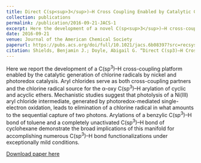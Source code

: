 ```yaml
---
title: Direct C(sp<sup>3</sup>)–H Cross Coupling Enabled by Catalytic Generation of Chlorine Radicals
collection: publications
permalink: /publication/2016-09-21-JACS-1
excerpt: Here the development of a novel C(sp<sup>3</sup>)–H cross-coupling platform enabled by the catalytic generation of chlorine radicals by nickel and photoredox catalysis is reported. This work has led to the a large body of new literature. Highlighted in an ACS Select Virtual Issue.  One of the most read articles in August and September.
date: 2016-09-21
venue: Journal of the American Chemical Society
paperurl: https://pubs.acs.org/doi/full/10.1021/jacs.6b08397?src=recsys
citation: Shields, Benjamin J.; Doyle, Abigail G. “Direct C(sp3)–H Cross Coupling Enabled by Catalytic Generation of Chlorine Radicals” J. Am. Chem. Soc., 2016, 138, 12719–12722. 
---
```

Here we report the development of a C(sp<sup>3</sup>)–H cross-coupling platform enabled by the catalytic generation of chlorine radicals by nickel and photoredox catalysis. Aryl chlorides serve as both cross-coupling partners and the chlorine radical source for the α-oxy C(sp<sup>3</sup>)–H arylation of cyclic and acyclic ethers. Mechanistic studies suggest that photolysis of a Ni(III) aryl chloride intermediate, generated by photoredox-mediated single-electron oxidation, leads to elimination of a chlorine radical in what amounts to the sequential capture of two photons. Arylations of a benzylic C(sp<sup>3</sup>)–H bond of toluene and a completely unactivated C(sp<sup>3</sup>)–H bond of cyclohexane demonstrate the broad implications of this manifold for accomplishing numerous C(sp<sup>3</sup>)–H bond functionalizations under exceptionally mild conditions.

[Download paper here](http://academicpages.github.io/files/paper1.pdf)
